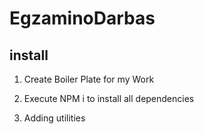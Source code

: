 # EgzaminoDarbas

## install

1. Create Boiler Plate for my Work

2. Execute NPM i to install all dependencies

3. Adding utilities
